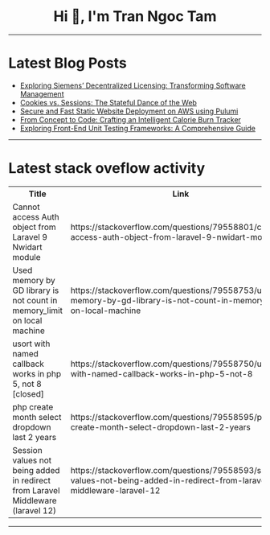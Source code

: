<h1 align="center">Hi 👋, I'm Tran Ngoc Tam</h1>

---

# Latest Blog Posts 
<!-- BLOG-POST-LIST:START -->
- [Exploring Siemens’ Decentralized Licensing: Transforming Software Management](https://dev.to/ahmmrizv9/exploring-siemens-decentralized-licensing-transforming-software-management-2npl)
- [Cookies vs. Sessions: The Stateful Dance of the Web](https://dev.to/dehemi_fabio/cookies-vs-sessions-the-stateful-dance-of-the-web-31jb)
- [Secure and Fast Static Website Deployment on AWS using Pulumi](https://dev.to/drintech/secure-and-fast-static-website-deployment-on-aws-using-pulumi-3bi5)
- [From Concept to Code: Crafting an Intelligent Calorie Burn Tracker](https://dev.to/learncomputer/from-concept-to-code-crafting-an-intelligent-calorie-burn-tracker-k29)
- [Exploring Front-End Unit Testing Frameworks: A Comprehensive Guide](https://dev.to/mohan_dandigam_198ba99e58/exploring-front-end-unit-testing-frameworks-a-comprehensive-guide-o69)
<!-- BLOG-POST-LIST:END -->

---

# Latest stack oveflow activity
<table>
  <tr><th>Title</th><th>Link</th></tr>
  <!-- STACKOVERFLOW:START --><tr><td>Cannot access Auth object from Laravel 9 Nwidart module</td><td>https://stackoverflow.com/questions/79558801/cannot-access-auth-object-from-laravel-9-nwidart-module</td></tr><tr><td>Used memory by GD library is not count in memory_limit on local machine</td><td>https://stackoverflow.com/questions/79558753/used-memory-by-gd-library-is-not-count-in-memory-limit-on-local-machine</td></tr><tr><td>usort with named callback works in php 5, not 8 [closed]</td><td>https://stackoverflow.com/questions/79558750/usort-with-named-callback-works-in-php-5-not-8</td></tr><tr><td>php create month select dropdown last 2 years</td><td>https://stackoverflow.com/questions/79558595/php-create-month-select-dropdown-last-2-years</td></tr><tr><td>Session values not being added in redirect from Laravel Middleware &lpar;laravel 12&rpar;</td><td>https://stackoverflow.com/questions/79558593/session-values-not-being-added-in-redirect-from-laravel-middleware-laravel-12</td></tr><!-- STACKOVERFLOW:END -->
</table>

---



